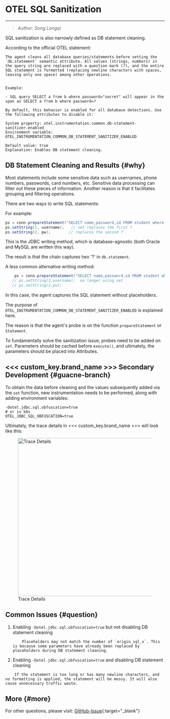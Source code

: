 # OTEL SQL Sanitization
---

> *Author: Song Longqi*

SQL sanitization is also narrowly defined as DB statement cleaning.

According to the official OTEL statement:

```text
The agent cleans all database queries/statements before setting the `db.statement` semantic attribute. All values (strings, numbers) in the query string are replaced with a question mark (?), and the entire SQL statement is formatted (replacing newline characters with spaces, leaving only one space) among other operations.


Example:

- SQL query SELECT a from b where password="secret" will appear in the span as SELECT a from b where password=?

By default, this behavior is enabled for all database detections. Use the following attributes to disable it:

System property: otel.instrumentation.common.db-statement-sanitizer.enabled
Environment variable: OTEL_INSTRUMENTATION_COMMON_DB_STATEMENT_SANITIZER_ENABLED

Default value: true
Explanation: Enables DB statement cleaning.
```

## DB Statement Cleaning and Results {#why}

Most statements include some sensitive data such as usernames, phone numbers, passwords, card numbers, etc. Sensitive data processing can filter out these pieces of information. Another reason is that it facilitates grouping and filtering operations.

There are two ways to write SQL statements:

For example:

```java
ps = conn.prepareStatement("SELECT name,password,id FROM student where name=? and password=?");
ps.setString(1, username);   // set replaces the first ?
ps.setString(2, pw);        // replaces the second ?
```

This is the JDBC writing method, which is database-agnostic (both Oracle and MySQL are written this way).

The result is that the chain captures two '?' in `db.statement`.

A less common alternative writing method:

```java
    ps = conn.prepareStatement("SELECT name,password,id FROM student where name='guance' and password='123456'");
   // ps.setString(1,username);  no longer using set
   // ps.setString(2,pw);
```

In this case, the agent captures the SQL statement without placeholders.

The purpose of `OTEL_INSTRUMENTATION_COMMON_DB_STATEMENT_SANITIZER_ENABLED` is explained here.

The reason is that the agent's probe is on the function `prepareStatement` or `Statement`.


To fundamentally solve the sanitization issue, probes need to be added on `set`. Parameters should be cached before `execute()`, and ultimately, the parameters should be placed into Attributes.

## <<< custom_key.brand_name >>> Secondary Development {#guacne-branch}

To obtain the data before cleaning and the values subsequently added via the `set` function, new instrumentation needs to be performed, along with adding environment variables:

```shell
-Dotel.jdbc.sql.obfuscation=true
# or in k8s 
OTEL_JDBC_SQL_OBFUSCATION=true
```

Ultimately, the trace details in <<< custom_key.brand_name >>> will look like this:

<!-- markdownlint-disable MD046 MD033 -->
<figure >
  <img src="https://df-storage-dev.oss-cn-hangzhou.aliyuncs.com/songlongqi/otel-sql.png" style="height: 500px" alt="Trace Details">
  <figcaption> Trace Details </figcaption>
</figure>


## Common Issues {#question}

1. Enabling `-Dotel.jdbc.sql.obfuscation=true` but not disabling DB statement cleaning

    ```text
        Placeholders may not match the number of `origin_sql_x`. This is because some parameters have already been replaced by placeholders during DB statement cleaning.
    ```

2. Enabling `-Dotel.jdbc.sql.obfuscation=true` and disabling DB statement cleaning

 ```text
     If the statement is too long or has many newline characters, and no formatting is applied, the statement will be messy. It will also cause unnecessary traffic waste.
 ```

## More {#more}

For other questions, please visit: [GitHub-Issue](https://github.com/GuanceCloud/opentelemetry-java-instrumentation/issues){:target="_blank"}